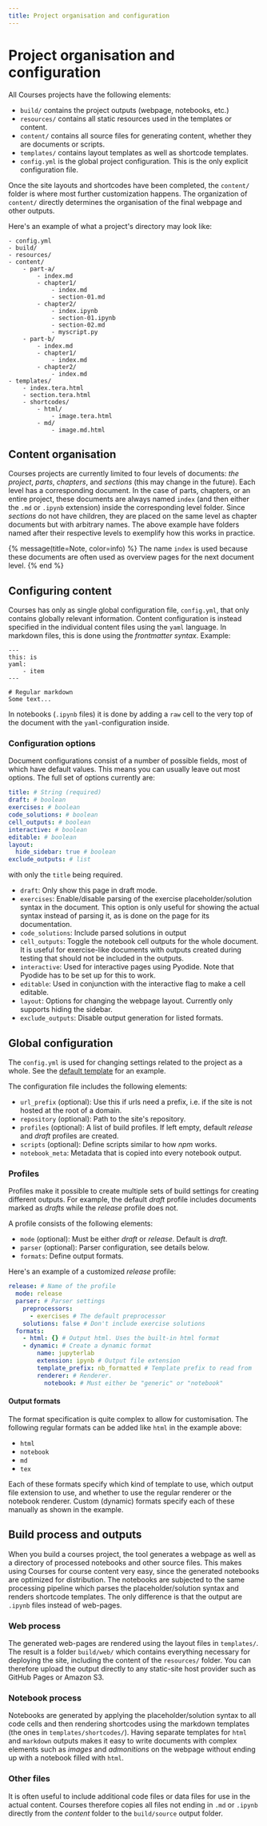 ```yaml
---
title: Project organisation and configuration
---
```


# Project organisation and configuration

All Courses projects have the following elements:
- `build/` contains the project outputs (webpage, notebooks, etc.)
- `resources/` contains all static resources used in the templates or content.
- `content/` contains all source files for generating content, whether they are documents or scripts.
- `templates/` contains layout templates as well as shortcode templates.
- `config.yml` is the global project configuration. This is the only explicit configuration file.

Once the site layouts and shortcodes have been completed, the `content/` folder is where most further customization happens. The organization of `content/` directly determines the organisation of the final webpage and other outputs.

Here's an example of what a project's directory may look like:
```plain
- config.yml
- build/
- resources/
- content/
    - part-a/
        - index.md
        - chapter1/
            - index.md
            - section-01.md
        - chapter2/
            - index.ipynb
            - section-01.ipynb
            - section-02.md
            - myscript.py
    - part-b/
        - index.md
        - chapter1/
            - index.md
        - chapter2/
            - index.md
- templates/
    - index.tera.html
    - section.tera.html
    - shortcodes/
        - html/
            - image.tera.html
        - md/
            - image.md.html
```

## Content organisation

Courses projects are currently limited to four levels of documents: *the project*, *parts*, *chapters*, and *sections* (this may change in the future). Each level has a corresponding document. In the case of parts, chapters, or an entire project, these documents are always named `index` (and then either the `.md` or `.ipynb` extension) inside the corresponding level folder. Since *sections* do not have children, they are placed on the same level as chapter documents but with arbitrary names. The above example have folders named after their respective levels to exemplify how this works in practice. 

{% message(title=Note, color=info) %}
The name `index` is used because these documents are often used as overview pages for the next document level. 
{% end %}

## Configuring content
Courses has only as single global configuration file, `config.yml`, that only contains globally relevant information. Content configuration is instead specified in the individual content files using the `yaml` language. In markdown  files, this is done using the *frontmatter syntax*. Example:

```plain
---
this: is
yaml:
    - item
---

# Regular markdown
Some text...
```

In notebooks (`.ipynb` files) it is done by adding a `raw` cell to the very top of the document with the `yaml`-configuration inside.

### Configuration options 
Document configurations consist of a number of possible fields, most of which have default values. This means you can usually leave out most options. The full set of options currently are:
```yaml
title: # String (required)
draft: # boolean
exercises: # boolean
code_solutions: # boolean
cell_outputs: # boolean
interactive: # boolean
editable: # boolean
layout:
  hide_sidebar: true # boolean
exclude_outputs: # list
```
with only the `title` being required.

- `draft`: Only show this page in draft mode.
- `exercises`: Enable/disable parsing of the exercise placeholder/solution syntax in the document. This option is only useful for showing the actual syntax instead of parsing it, as is done on the page for its documentation.
- `code_solutions`: Include parsed solutions in output
- `cell_outputs`: Toggle the notebook cell outputs for the whole document. It is useful for exercise-like documents with outputs created during testing that should not be included in the outputs.
- `interactive`: Used for interactive pages using Pyodide. Note that Pyodide has to be set up for this to work.
- `editable`: Used in conjunction with the interactive flag to make a cell editable.
- `layout`: Options for changing the webpage layout. Currently only supports hiding the sidebar.
- `exclude_outputs`: Disable output generation for listed formats.

## Global configuration
The `config.yml` is used for changing settings related to the project as a whole. See the [default template](https://github.com/coursesproject/courses-template-default) 
for an example.

The configuration file includes the following elements:
- `url_prefix` (optional): Use this if urls need a prefix, i.e. if the site is not hosted at the root of a domain.
- `repository` (optional): Path to the site's repository.
- `profiles` (optional): A list of build profiles. If left empty, default *release* and *draft* profiles are created.
- `scripts` (optional): Define scripts similar to how *npm* works. 
- `notebook_meta`: Metadata that is copied into every notebook output.


### Profiles
Profiles make it possible to create multiple sets of build settings for creating different outputs. For example, the 
default *draft* profile includes documents marked as *drafts* while the *release* profile does not. 

A profile consists of the following elements:
- `mode` (optional): Must be either *draft* or *release*. Default is *draft*.
- `parser` (optional): Parser configuration, see details below.
- `formats`: Define output formats.

Here's an example of a customized *release* profile:
```yml
release: # Name of the profile
  mode: release
  parser: # Parser settings
    preprocessors:
      - exercises # The default preprocessor
    solutions: false # Don't include exercise solutions
  formats:
    - html: {} # Output html. Uses the built-in html format
    - dynamic: # Create a dynamic format
        name: jupyterlab
        extension: ipynb # Output file extension
        template_prefix: nb_formatted # Template prefix to read from
        renderer: # Renderer.
          notebook: # Must either be "generic" or "notebook"
```

#### Output formats
The format specification is quite complex to allow for customisation. The following regular formats can be added like 
`html` in the example above:

- `html`
- `notebook`
- `md`
- `tex`

Each of these formats specify which kind of template to use, which output file extension to use, and whether to use the 
regular renderer or the notebook renderer. Custom (dynamic) formats specify each of these manually as shown in the 
example.


## Build process and outputs
When you build a courses project, the tool generates a webpage as well as a directory of processed notebooks and other source files. This makes using Courses for course content very easy, since the generated notebooks are optimized for distribution. The notebooks are subjected to the same processing pipeline which parses the placeholder/solution syntax and renders shortcode templates. The only difference is that the output are `.ipynb` files instead of web-pages.

### Web process
The generated web-pages are rendered using the layout files in `templates/`. The result is a folder `build/web/` which contains everything necessary for deploying the site, including the content of the `resources/` folder. You can therefore upload the output directly to any static-site host provider such as GitHub Pages or Amazon S3. 

### Notebook process
Notebooks are generated by applying the placeholder/solution syntax to all code cells and then rendering shortcodes using the markdown templates (the ones in `templates/shortcodes/`). Having separate templates for `html` and `markdown` outputs makes it easy to write documents with complex elements such as *images* and *admonitions* on the webpage without ending up with a notebook filled with `html`. 


### Other files
It is often useful to include additional code files or data files for use in the actual content. Courses therefore copies all files not ending in `.md` or `.ipynb` directly from the *content* folder to the `build/source` output folder.


